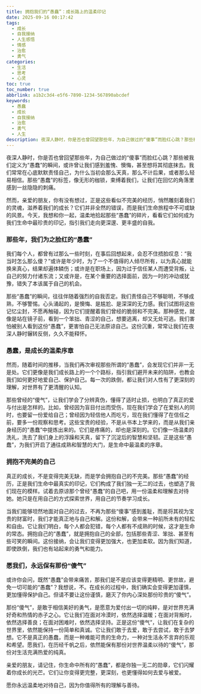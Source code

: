 ```yaml
---
title: 拥抱我们的“愚蠢”：成长路上的温柔印记
date: 2025-09-16 00:17:42
tags:
  - 成长
  - 自我接纳
  - 人生感悟
  - 情感
  - 治愈
  - 勇气
categories:
  - 生活
  - 思考
  - 心灵
toc: true
toc_number: true
abbrlink: a1b2c3d4-e5f6-7890-1234-567890abcdef
keywords:
  - 愚蠢
  - 成长
  - 自我接纳
  - 治愈
  - 勇气
  - 人生
description: 夜深人静时，你是否也曾回望那些年，为自己做过的“傻事”而脸红心跳？那些被我们定义为“愚蠢”的瞬间，或许曾让我们感到羞愧、懊悔，甚至想将其彻底抹去。然而，亲爱的朋友，你有没有想过，正是这些看似不完美的经历，悄然雕刻着我们的灵魂，滋养着我们的成长？今天，我想和你一起，温柔地拾起那些“愚蠢”的碎片，看看它们如何成为我们生命中最珍贵的印记，指引我们走向更深邃、更丰盛的自我。
---
```


夜深人静时，你是否也曾回望那些年，为自己做过的“傻事”而脸红心跳？那些被我们定义为“愚蠢”的瞬间，或许曾让我们感到羞愧、懊悔，甚至想将其彻底抹去。我们常常在心底默默责怪自己，为什么当初会那么天真，那么不计后果，或者那么轻易相信。那些“愚蠢”的标签，像无形的枷锁，束缚着我们，让我们在回忆的角落里感到一丝隐隐的刺痛。

然而，亲爱的朋友，你有没有想过，正是这些看似不完美的经历，悄然雕刻着我们的灵魂，滋养着我们的成长？它们并非全然的错误，而是我们生命旅程中不可或缺的风景。今天，我想和你一起，温柔地拾起那些“愚蠢”的碎片，看看它们如何成为我们生命中最珍贵的印记，指引我们走向更深邃、更丰盛的自我。

### 那些年，我们为之脸红的“愚蠢”

我们每个人，都曾有过那么一些时刻，在事后回想起来，会忍不住捂脸叹息：“我当时怎么那么傻？”或许是年少时，为了一个不值得的人倾尽所有，以为真心就能换来真心，结果却遍体鳞伤；或许是在职场上，因为过于信任某人而遭受背叛，让自己的努力付诸东流；又或许是，在某个重要的选择面前，因为一时的冲动或犹豫，错失了本该属于自己的机会。

那些“愚蠢”的瞬间，往往伴随着强烈的自我否定。我们责怪自己不够聪明，不够成熟，不够警惕。心头涌起的，是懊悔、是尴尬、是深深的无力感。我们试图将这些记忆尘封，不愿再触碰，因为它们提醒着我们曾经的脆弱和不完美。那种感觉，就像是站在镜子前，看到一个笨拙、青涩的自己，想要逃离，却又无处可逃。我们害怕被别人看到这份“愚蠢”，更害怕自己无法原谅自己。这份沉重，常常让我们在夜深人静时辗转反侧，久久不能释怀。

### 愚蠢，是成长的温柔序章

然而，随着时间的推移，当我们再次审视那些所谓的“愚蠢”，会发现它们并非一无是处。它们更像是我们成长路上的一个个路标，指引我们避开未来的陷阱，也教会我们如何更好地爱自己、保护自己。每一次的跌倒，都让我们对人性有了更深刻的理解，对世界有了更清醒的认知。

那些曾经的“傻气”，让我们学会了分辨真伪，懂得了适时止损，也明白了真正的爱与付出是怎样的。比如，曾经因为盲目付出而受伤，现在我们学会了在爱别人的同时，也要留一份爱给自己；曾经因为轻信他人而吃亏，现在我们懂得了在信任之前，要多一份观察和思考。这些宝贵的经验，不是从书本上学来的，而是从我们亲身经历的“愚蠢”中提炼出来的。它们是疼痛的，却也是深刻的。它们像一场温柔的洗礼，洗去了我们身上的浮躁和天真，留下了沉淀后的智慧和坚韧。正是这些“愚蠢”，为我们开启了通往成熟和智慧的大门，是生命中最温柔的序章。

### 拥抱不完美的自己

真正的成长，不是变得完美无缺，而是学会拥抱自己的不完美。那些“愚蠢”的经历，正是我们生命中最真实的印记，它们构成了我们独一无二的过去，也塑造了我们现在的模样。试着去原谅那个曾经“愚蠢”的自己吧，用一份温柔和理解去对待她。她只是在用自己的方式探索世界，用自己的节奏学习成长。

当我们能够坦然地面对自己的过去，不再为那些“傻事”感到羞耻，而是将其视为宝贵的财富时，我们才能真正地与自己和解。这份和解，会带来一种前所未有的轻松和自由。它让我们明白，每个人都会犯错，每个人都有不成熟的时候，这才是生命的常态。拥抱自己的“愚蠢”，就是拥抱自己的全部，包括那些青涩、笨拙、甚至有些可笑的瞬间。这份接纳，会让我们变得更加强大，也更加柔软。因为我们知道，即使跌倒，我们也有站起来的勇气和能力。

### 愿我们，永远保有那份“傻气”

或许你会问，既然“愚蠢”会带来痛苦，那我们是不是应该变得更精明、更世故，避免一切可能的“愚蠢”？我想说，不。在成长的过程中，我们确实会变得更加谨慎，更加懂得保护自己。但请不要让这份谨慎，磨灭了你内心深处那份珍贵的“傻气”。

那份“傻气”，是敢于相信美好的勇气，是愿意为爱付出一切的纯粹，是对世界充满好奇和热情的赤子之心。它让我们在面对冷漠时，依然选择温暖；在面对背叛时，依然选择善良；在面对困难时，依然选择坚持。正是这份“傻气”，让我们在复杂的世界里，依然能保持一份简单和真诚。它让我们敢于去爱，敢于去尝试，敢于去梦想。它不是真正的愚蠢，而是一种难能可贵的生命力，一种对生活永不言弃的乐观和希望。愿我们，在历经千帆之后，依然能保有那份对世界温柔以待的“傻气”，那份对生活充满热爱的纯真。

亲爱的朋友，请记住，你生命中所有的“愚蠢”，都是你独一无二的勋章，它们闪耀着你成长的光芒。它们让你变得更完整，更深刻，也更懂得如何去爱与被爱。

愿你永远温柔地对待自己，因为你值得所有的理解与善待。